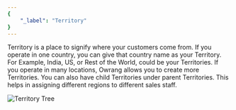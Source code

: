 ```yaml
---
{
	"_label": "Territory"
}
---
```


Territory is a place to signify where your customers come from. If you operate in one country, you can give that country name as your Territory. For Example, India, US, or Rest of the World, could be your Territories. If you operate in many locations, Owrang allows you to create more Territories. You can also have child Territories under parent Territories. This helps in assigning different regions to different sales staff.




![Territory Tree](img/territory-tree.png)


